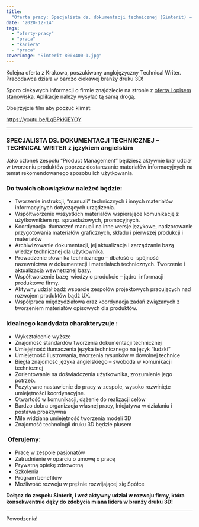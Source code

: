 ```yaml
---
title:
  "Oferta pracy: Specjalista ds. dokumentacji technicznej (Sinterit) – Kraków"
date: "2020-12-14"
tags:
  - "oferty-pracy"
  - "praca"
  - "kariera"
  - "praca"
coverImage: "Sinterit-800x400-1.jpg"
---
```


Kolejna oferta z Krakowa, poszukiwany anglojęzyczny Technical Writer. Pracodawca
działa w bardzo ciekawej branży druku 3D!

Sporo ciekawych informacji o firmie znajdziecie na stronie z
[ofertą i opisem stanowiska](https://www.sinterit.com/career/#1559132967732-398aa2cb-6767).
Aplikacje należy wysyłać tą samą drogą.

Obejrzyjcie film aby poczuć klimat:

https://youtu.be/LqBPkKiEYOY

---

### **SPECJALISTA DS. DOKUMENTACJI TECHNICZNEJ – TECHNICAL WRITER z językiem angielskim**

Jako członek zespołu “Product Management” będziesz aktywnie brał udział w
tworzeniu produktów poprzez dostarczanie materiałów informacyjnych na temat
rekomendowanego sposobu ich użytkowania.

### **Do twoich obowiązków należeć będzie:**

- Tworzenie instrukcji, “manuali” technicznych i innych materiałów
  informacyjnych dotyczących urządzenia.
- Współtworzenie wszystkich materiałów wspierające komunikację z użytkownikiem
  np. sprzedażowych, promocyjnych.
- Koordynacja  tłumaczeń manuali na inne wersje językowe, nadzorowanie
  przygotowania materiałów graficznych, składu i pierwszej produkcji i
  materiałów
- Archiwizowanie dokumentacji, jej aktualizacja i zarządzanie bazą wiedzy
  technicznej dla użytkownika.
- Prowadzenie słownika technicznego – dbałość o  spójność  nazewnictwa w
  dokumentacji i materiałach technicznych. Tworzenie i aktualizacja wewnętrznej
  bazy.
- Współtworzenie bazę  wiedzy o produkcie – jądro  informacji produktowe firmy.
- Aktywny udział bądź wsparcie zespołów projektowych pracujących nad rozwojem
  produktów bądź UX.
- Współpraca międzydziałowa oraz koordynacja zadań związanych z tworzeniem
  materiałów opisowych dla produktów.

### **Idealnego kandydata charakteryzuje :**

- Wykształcenie wyższe
- Znajomość standardów tworzenia dokumentacji technicznej
- Umiejętność tłumaczenia języka technicznego na język “ludzki”
- Umiejętność ilustrowania, tworzenia rysunków w dowolnej technice
- Biegła znajomość języka angielskiego – swoboda w komunikacji technicznej
- Zorientowanie na doświadczenia użytkownika, zrozumienie jego potrzeb.
- Pozytywne nastawienie do pracy w zespole, wysoko rozwinięte umiejętności
  koordynacyjne.
- Otwartość w komunikacji, dążenie do realizacji celów
- Bardzo dobra organizacja własnej pracy, Inicjatywa w działaniu i postawa
  proaktywna
- Mile widziana umiejętność tworzenia modeli 3D
- Znajomość technologii druku 3D będzie plusem

###  **Oferujemy**:

- Pracę w zespole pasjonatów
- Zatrudnienie w oparciu o umowę o pracę
- Prywatną opiekę zdrowotną
- Szkolenia
- Program benefitów
- Możliwość rozwoju w prężnie rozwijającej się Spółce

**Dołącz do zespołu Sinterit, i weź aktywny udział w rozwoju firmy, która
konsekwentnie dąży do zdobycia miana lidera w branży druku 3D!**

---

Powodzenia!
